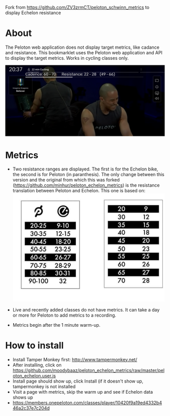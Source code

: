 Fork from https://github.com/ZV3zrmCT/peloton_schwinn_metrics to display Echelon resistance

# About
The Peloton web application does not display target metrics, like cadance and resistance. This bookmarklet uses the Peloton web application and API to display the target metrics. Works in cycling classes only.

![Alt](https://raw.githubusercontent.com/moodybaaz/peloton_echelon_metrics/master/Example.PNG "Peloton class with target metrics")

# Metrics
- Two resistance ranges are displayed. The first is for the Echelon bike, the second is for Peloton (in paranthesis). The only change between this version and the original from which this was forked (https://github.com/minhur/peloton_echelon_metrics) is the resistance translation between Peloton and Echelon. This one is based on:
![Alt](https://raw.githubusercontent.com/moodybaaz/peloton_echelon_metrics/master/Translation.jpg "Translation table")

- Live and recently added classes do not have metrics. It can take a day or more for Peloton to add metrics to a recording.
- Metrics begin after the 1 minute warm-up.

# How to install
- Install Tamper Monkey first: http://www.tampermonkey.net/
- After installing, click on https://github.com/moodybaaz/peloton_echelon_metrics/raw/master/peloton_echelon.user.js
- Install page should show up, click Install (if it doesn't show up, tampermonkey is not installed
- Visit a page with metrics, skip the warm up and see if Echelon data shows up
- https://members.onepeloton.com/classes/player/10420f9a19ed4332b446a2c37e7c204d
